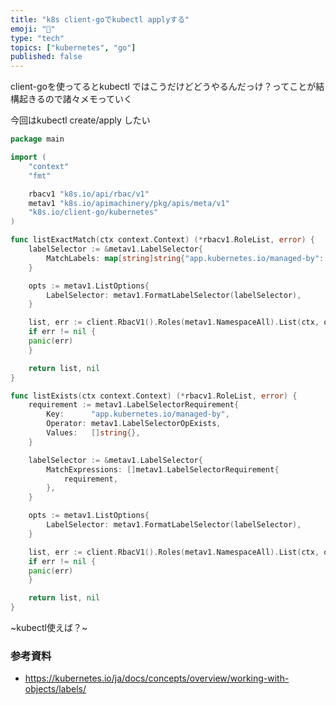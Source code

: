 ```yaml
---
title: "k8s client-goでkubectl applyする"
emoji: "📌"
type: "tech"
topics: ["kubernetes", "go"]
published: false
---
```


client-goを使ってるとkubectl ではこうだけどどうやるんだっけ？ってことが結構起きるので諸々メモっていく

今回はkubectl create/apply したい

```go
package main

import (
	"context"
	"fmt"

	rbacv1 "k8s.io/api/rbac/v1"
	metav1 "k8s.io/apimachinery/pkg/apis/meta/v1"
	"k8s.io/client-go/kubernetes"
)

func listExactMatch(ctx context.Context) (*rbacv1.RoleList, error) {
	labelSelector := &metav1.LabelSelector{
		MatchLabels: map[string]string{"app.kubernetes.io/managed-by": "sho2010"},
	}

	opts := metav1.ListOptions{
		LabelSelector: metav1.FormatLabelSelector(labelSelector),
	}

	list, err := client.RbacV1().Roles(metav1.NamespaceAll).List(ctx, opts)
	if err != nil {
    panic(err)
	}

	return list, nil
}

func listExists(ctx context.Context) (*rbacv1.RoleList, error) {
	requirement := metav1.LabelSelectorRequirement{
		Key:      "app.kubernetes.io/managed-by",
		Operator: metav1.LabelSelectorOpExists,
		Values:   []string{},
	}

	labelSelector := &metav1.LabelSelector{
		MatchExpressions: []metav1.LabelSelectorRequirement{
			requirement,
		},
	}

	opts := metav1.ListOptions{
		LabelSelector: metav1.FormatLabelSelector(labelSelector),
	}

	list, err := client.RbacV1().Roles(metav1.NamespaceAll).List(ctx, opts)
	if err != nil {
    panic(err)
	}

	return list, nil
}

```

~kubectl使えば？~

### 参考資料

- https://kubernetes.io/ja/docs/concepts/overview/working-with-objects/labels/
